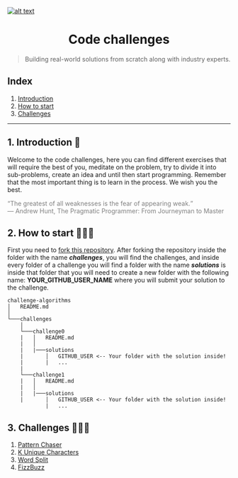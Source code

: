 <a href="https://www.core-code.io/">

![alt text](https://uploads-ssl.webflow.com/5eb2f56932c3562feab232e3/5f73550d00249e7e96c9f3de_Logo.png "corecodeio")

</a>

<h1 align="center">Code challenges</h1> 

>Building real-world solutions
from scratch along with
industry experts.


## Index

1. [Introduction](#1-introduction🧐)
2. [How to start](#2-howtostart👩🏽‍🏫)
3. [Challenges](#3-challenges👨🏻‍💻)
------

## 1. Introduction 🧐
<p>Welcome to the code challenges, here you can find different exercises that will require the best of you, meditate on the problem, try to divide it into sub-problems, create an idea and until then start programming. Remember that the most important thing is to learn in the process. We wish you the best.</p>
<p style="color:gray">
<q>The greatest of all weaknesses is the fear of appearing weak.</q>
<br>
― Andrew Hunt, The Pragmatic Programmer: From Journeyman to Master
</p>


## 2. How to start 👩🏽‍🏫
<p>First you need to <a href="https://docs.github.com/en/free-pro-team@latest/github/getting-started-with-github/fork-a-repo">fork this repository</a>. After forking the repository inside the folder with the name <b><i>challenges</i></b>, you will find the challenges, and inside every folder of a challenge you will find a folder with the name <b><i>solutions</i></b> is inside that folder that you will need to create a new folder with the following name: <b>YOUR_GITHUB_USER_NAME</b> where you will submit your solution to the challenge.</p>

```
challenge-algorithms
│   README.md
│   
└───challenges
    │
    └───challenge0
    |   │   README.md
    |   │
    |   |───solutions
    |       │   GITHUB_USER <-- Your folder with the solution inside! 
    |       |   ...
    |
    └───challenge1
    |   │   README.md
    |   │
    |   |───solutions
    |       │   GITHUB_USER <-- Your folder with the solution inside!
            |   ...
```

## 3. Challenges 👨🏻‍💻

1. [Pattern Chaser]()
2. [K Unique Characters]()
3. [Word Split]()
4. [FizzBuzz]()